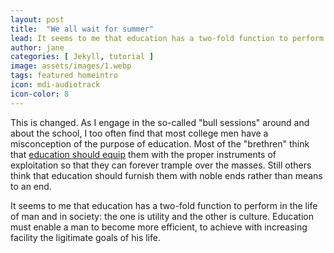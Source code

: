 ```yaml
---
layout: post
title:  "We all wait for summer"
lead: It seems to me that education has a two-fold function to perform in the life of man and in society the one is utility and the other is culture. Education must enable a man to become more efficient, to achieve with increasing facility the ligitimate goals of his life.
author: jane
categories: [ Jekyll, tutorial ]
image: assets/images/1.webp
tags: featured homeintro
icon: mdi-audiotrack
icon-color: 8
---
```

This is changed. As I engage in the so-called "bull sessions" around and about the school, I too often find that most college men have a misconception of the purpose of education. Most of the "brethren" think that <a href="#">education should equip</a> them with the proper instruments of exploitation so that they can forever trample over the masses. Still others think that education should furnish them with noble ends rather than means to an end.

It seems to me that education has a two-fold function to perform in the life of man and in society: the one is utility and the other is culture. Education must enable a man to become more efficient, to achieve with increasing facility the ligitimate goals of his life.